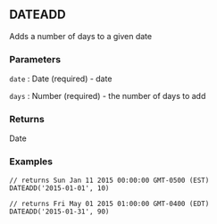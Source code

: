 ## DATEADD

Adds a number of days to a given date

### Parameters
`date` : Date (required) - date

`days` : Number (required) - the number of days to add

### Returns
Date

### Examples
```
// returns Sun Jan 11 2015 00:00:00 GMT-0500 (EST)
DATEADD('2015-01-01', 10)
```

```
// returns Fri May 01 2015 01:00:00 GMT-0400 (EDT)
DATEADD('2015-01-31', 90)
```